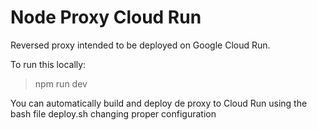 # Node Proxy Cloud Run
Reversed proxy intended to be deployed on Google Cloud Run.

To run this locally:
> npm run dev

You can automatically build and deploy de proxy to Cloud Run using the bash file deploy.sh changing proper configuration
